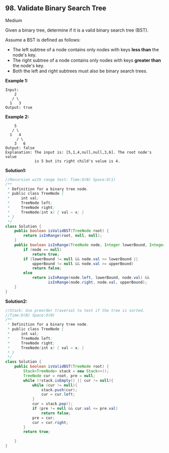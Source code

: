 ## 98. Validate Binary Search Tree

Medium

Given a binary tree, determine if it is a valid binary search tree (BST).

Assume a BST is defined as follows:

- The left subtree of a node contains only nodes with keys **less than** the node's key.
- The right subtree of a node contains only nodes with keys **greater than** the node's key.
- Both the left and right subtrees must also be binary search trees.

**Example 1:**

```
Input:
    2
   / \
  1   3
Output: true
```

**Example 2:**

```
    5
   / \
  1   4
     / \
    3   6
Output: false
Explanation: The input is: [5,1,4,null,null,3,6]. The root node's value
             is 5 but its right child's value is 4.
```



**Solution1:**

```java
//Recursion with range test: Time:O(N) Space:O(1)
/**
 * Definition for a binary tree node.
 * public class TreeNode {
 *     int val;
 *     TreeNode left;
 *     TreeNode right;
 *     TreeNode(int x) { val = x; }
 * }
 */
class Solution {
    public boolean isValidBST(TreeNode root) {
        return isInRange(root, null, null);
    }
    public boolean isInRange(TreeNode node, Integer lowerBound, Integer upperBound){
        if (node == null)
            return true;
        if (lowerBound != null && node.val <= lowerBound || 
            upperBound != null && node.val >= upperBound)
            return false;
        else
            return isInRange(node.left, lowerBound, node.val) &&
                   isInRange(node.right, node.val, upperBound);
    }
}
```

**Solution2:**

```java
//Stack: Use preorder traversal to test if the tree is sorted.
//Time:O(N) Space:O(N)
/**
 * Definition for a binary tree node.
 * public class TreeNode {
 *     int val;
 *     TreeNode left;
 *     TreeNode right;
 *     TreeNode(int x) { val = x; }
 * }
 */
class Solution {
    public boolean isValidBST(TreeNode root) {
        Stack<TreeNode> stack = new Stack<>();
        TreeNode cur = root, pre = null;
        while (!stack.isEmpty() || cur != null){
            while (cur != null){
                stack.push(cur);
                cur = cur.left;
            }
            cur = stack.pop();
            if (pre != null && cur.val <= pre.val)
                return false;
            pre = cur;
            cur = cur.right;
        }
        return true;
        
    }
}
```

